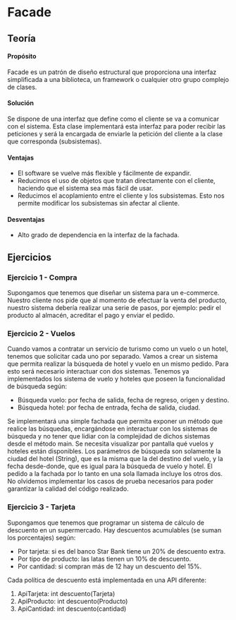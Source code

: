 
# Facade
## Teoría
#### Propósito
Facade es un patrón de diseño estructural que proporciona una interfaz simplificada a una biblioteca, un framework o cualquier otro grupo complejo de clases.

#### Solución
Se dispone de una interfaz que define como el cliente se va a comunicar con el sistema. 
Esta clase implementará esta interfaz para poder recibir las peticiones y será la encargada de enviarle la petición del cliente a la clase que corresponda (subsistemas).

#### Ventajas
* El software se vuelve más flexible y fácilmente de expandir.
* Reducimos el uso de objetos que tratan directamente con el cliente, haciendo que el sistema sea más fácil de usar.
* Reducimos el acoplamiento entre el cliente y los subsistemas. Esto nos permite modificar los subsistemas sin afectar al cliente.

#### Desventajas
* Alto grado de dependencia en la interfaz de la fachada.


## Ejercicios
### Ejercicio 1 - Compra
Supongamos que tenemos que diseñar un sistema para un e-commerce. Nuestro cliente nos pide que al momento de efectuar la venta del producto, nuestro sistema debería realizar una serie de pasos, por ejemplo: pedir el producto al almacén, acreditar el pago y enviar el pedido. 

### Ejercicio 2 - Vuelos
Cuando vamos a contratar un servicio de turismo como un vuelo o un hotel, tenemos que solicitar cada uno por separado. Vamos a crear un sistema que  permita realizar la búsqueda de hotel y vuelo en un mismo pedido. Para esto será necesario interactuar con dos sistemas.
Tenemos ya implementados los sistema de vuelo y  hoteles que poseen la funcionalidad de búsqueda según:
* Búsqueda vuelo: por fecha de salida,  fecha de regreso, origen y destino.
* Búsqueda hotel: por fecha de entrada, fecha de salida, ciudad.

Se implementará una simple fachada que permita exponer un método que realice las búsquedas, encargándose en interactuar con los sistemas de búsqueda y no tener que lidiar con la complejidad de dichos sistemas desde el método main. 
Se necesita visualizar por pantalla qué vuelos y hoteles están disponibles. Los parámetros de búsqueda son solamente la ciudad del hotel (String), que es la misma que la del destino del vuelo, y la fecha desde-donde, que es igual para la búsqueda de vuelo y hotel. 
El pedido a la fachada por lo tanto en una sola llamada incluye los otros dos.
No olvidemos implementar los casos de prueba necesarios para poder garantizar la calidad del código realizado.

### Ejercicio 3 - Tarjeta
Supongamos que tenemos que programar un sistema de cálculo de descuento en un
supermercado.
Hay descuentos acumulables (se suman los porcentajes) según:

* Por tarjeta: si es del banco Star Bank tiene un 20% de descuento extra.
* Por tipo de producto: las latas tienen un 10% de descuento.
* Por cantidad: si compran más de 12 hay un descuento del 15%.

Cada política de descuento está implementada en una API diferente:
1. ApiTarjeta: int descuento(Tarjeta)
2. ApiProducto: int descuento(Producto)
3. ApiCantidad: int descuento(cantidad)